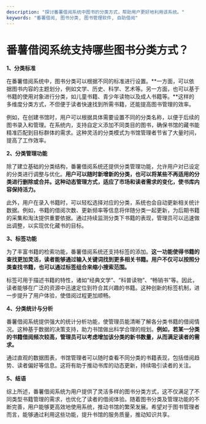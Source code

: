 ```yaml
---
description: "探讨番薯借阅系统中图书的分类方式，帮助用户更好地利用该系统。"
keywords: "番薯借阅, 图书分类, 图书管理软件, 自助借阅"
---
```

# 番薯借阅系统支持哪些图书分类方式？

**1、分类标准**

在番薯借阅系统中，图书分类可以根据不同的标准进行设置。**一方面，可以依据图书内容的主题划分，例如文学、历史、科学、艺术等。另一方面，也可以基于书籍的使用对象进行分类，如儿童书籍、青少年读物以及成人书籍等。**这样的多维度分类方式，不但便于读者快速找到所需书籍，还能提高图书管理的效率。

例如，在创建书馆时，用户可以根据具体需要设置不同的分类名称，以便于后续的图书录入和管理。在系统内，支持自定义添加不同类目的图书，确保书馆的藏书能精准匹配到目标群体的需求。这种灵活的分类模式为书馆管理者节省了大量时间，提高了工作效率。

**2、分类管理功能**

除了建立基础的分类结构，番薯借阅系统还提供分类管理功能，允许用户对已设定的分类进行调整与优化。**用户可以随时新增新的分类，也可以将某些不再适用的分类进行删除或合并。这种动态管理方式，适应了市场和读者需求的变化，使书库内容保持活力。**

此外，用户在录入书籍时，可以轻松选择对应的分类，系统也会自动更新相关统计数据。例如，书籍的借阅次数、更新频率等信息将伴随分类一起更新，为后期书籍的采集和淘汰提供重要依据。通过持续监测分类下书籍的表现，管理员可以迅速做出调整，以实现优化藏书的目标。

**3、标签功能**

为了丰富书籍的检索功能，番薯借阅系统还支持标签的添加。**这一功能使得书籍的查找更加灵活，读者能够通过输入关键词找到更多相关书籍。用户不仅可以按照分类查找书籍，也可以通过标签组合来缩小搜索范围。**

标签可用于描述书籍的特性，诸如“经典文学”、“科普读物”、“畅销书”等。因此，读者能够在广泛的资源中迅速定位到符合其兴趣的书籍。这种创新的标签机制，进一步提升了用户体验，使借阅过程更加顺畅。

**4、分类统计与分析**

番薯借阅系统提供强大的统计分析功能，使管理员能清晰了解各分类书籍的借阅情况。这种基于数据的决策支持，助力书馆做出科学合理的规划。**例如，若某一分类的书籍借阅频次较高，管理员可以考虑增加该分类的新书数量，从而满足读者的需求。**

通过直观的数据图表，书馆管理者可以随时查看不同分类的书籍表现，包括借阅趋势、读者偏好等信息。这将有助于推动书库的动态更新，持续吸引读者的关注。

**5、结语**

综上所述，番薯借阅系统为用户提供了灵活多样的图书分类方式，这不仅满足了不同类型书籍管理的需求，也优化了读者的借阅体验。随着图书分类及管理功能的不断完善，用户能够更高效地使用系统，推动书馆的繁荣发展。希望对于图书管理者而言，能够通过利用这些功能，提升书馆的服务质量，推动知识共享。
